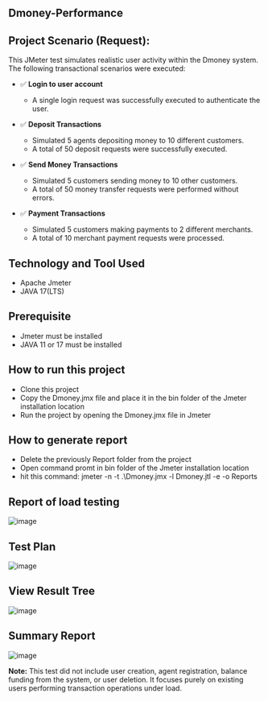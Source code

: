 ## Dmoney-Performance

## Project Scenario (Request):

This JMeter test simulates realistic user activity within the Dmoney system. The following transactional scenarios were executed:

- ✅ **Login to user account**  
  - A single login request was successfully executed to authenticate the user.

- ✅ **Deposit Transactions**  
  - Simulated 5 agents depositing money to 10 different customers.  
  - A total of 50 deposit requests were successfully executed.

- ✅ **Send Money Transactions**  
  - Simulated 5 customers sending money to 10 other customers.  
  - A total of 50 money transfer requests were performed without errors.

- ✅ **Payment Transactions**  
  - Simulated 5 customers making payments to 2 different merchants.  
  - A total of 10 merchant payment requests were processed.

## Technology and Tool Used
  - Apache Jmeter
  - JAVA 17(LTS)
 
## Prerequisite
  - Jmeter must be installed
  - JAVA 11 or 17 must be installed
  
## How to run this project
  - Clone this project
  - Copy the Dmoney.jmx file and place it in the bin folder of the Jmeter installation location
  - Run the project by opening the Dmoney.jmx file in Jmeter
  
## How to generate report
  - Delete the previously Report folder from the project 
  - Open command promt in bin folder of the Jmeter installation location
  - hit this command: jmeter -n -t .\Dmoney.jmx -l Dmoney.jtl -e -o Reports
   
## Report of load testing
![image](https://github.com/user-attachments/assets/fffa9d5f-1c7d-4388-a021-7850efd712ae)

## Test Plan
![image](https://github.com/user-attachments/assets/59a126c8-a688-441d-907a-9b89841f4c30)

## View Result Tree
![image](https://github.com/user-attachments/assets/f70a35ce-85f9-4336-a62b-de47d888fe9c)

## Summary Report
![image](https://github.com/user-attachments/assets/f3138b2d-e3c2-4cf0-8157-e9bf233b9e84)

**Note:** This test did not include user creation, agent registration, balance funding from the system, or user deletion. It focuses purely on existing users performing transaction operations under load.
